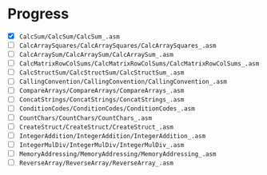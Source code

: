 # Progress

- [X] `CalcSum/CalcSum/CalcSum_.asm`
- [ ] `CalcArraySquares/CalcArraySquares/CalcArraySquares_.asm`
- [ ] `CalcArraySum/CalcArraySum/CalcArraySum_.asm`
- [ ] `CalcMatrixRowColSums/CalcMatrixRowColSums/CalcMatrixRowColSums_.asm`
- [ ] `CalcStructSum/CalcStructSum/CalcStructSum_.asm`
- [ ] `CallingConvention/CallingConvention/CallingConvention_.asm`
- [ ] `CompareArrays/CompareArrays/CompareArrays_.asm`
- [ ] `ConcatStrings/ConcatStrings/ConcatStrings_.asm`
- [ ] `ConditionCodes/ConditionCodes/ConditionCodes_.asm`
- [ ] `CountChars/CountChars/CountChars_.asm`
- [ ] `CreateStruct/CreateStruct/CreateStruct_.asm`
- [ ] `IntegerAddition/IntegerAddition/IntegerAddition_.asm`
- [ ] `IntegerMulDiv/IntegerMulDiv/IntegerMulDiv_.asm`
- [ ] `MemoryAddressing/MemoryAddressing/MemoryAddressing_.asm`
- [ ] `ReverseArray/ReverseArray/ReverseArray_.asm`
